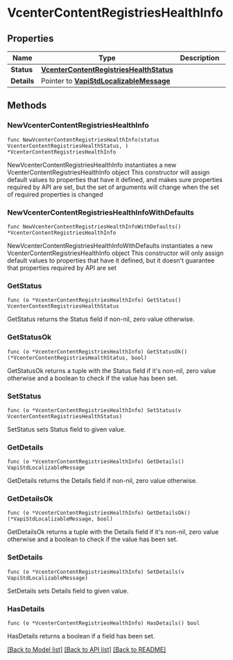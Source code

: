 # VcenterContentRegistriesHealthInfo

## Properties

Name | Type | Description | Notes
------------ | ------------- | ------------- | -------------
**Status** | [**VcenterContentRegistriesHealthStatus**](VcenterContentRegistriesHealthStatus.md) |  | 
**Details** | Pointer to [**VapiStdLocalizableMessage**](VapiStdLocalizableMessage.md) |  | [optional] 

## Methods

### NewVcenterContentRegistriesHealthInfo

`func NewVcenterContentRegistriesHealthInfo(status VcenterContentRegistriesHealthStatus, ) *VcenterContentRegistriesHealthInfo`

NewVcenterContentRegistriesHealthInfo instantiates a new VcenterContentRegistriesHealthInfo object
This constructor will assign default values to properties that have it defined,
and makes sure properties required by API are set, but the set of arguments
will change when the set of required properties is changed

### NewVcenterContentRegistriesHealthInfoWithDefaults

`func NewVcenterContentRegistriesHealthInfoWithDefaults() *VcenterContentRegistriesHealthInfo`

NewVcenterContentRegistriesHealthInfoWithDefaults instantiates a new VcenterContentRegistriesHealthInfo object
This constructor will only assign default values to properties that have it defined,
but it doesn't guarantee that properties required by API are set

### GetStatus

`func (o *VcenterContentRegistriesHealthInfo) GetStatus() VcenterContentRegistriesHealthStatus`

GetStatus returns the Status field if non-nil, zero value otherwise.

### GetStatusOk

`func (o *VcenterContentRegistriesHealthInfo) GetStatusOk() (*VcenterContentRegistriesHealthStatus, bool)`

GetStatusOk returns a tuple with the Status field if it's non-nil, zero value otherwise
and a boolean to check if the value has been set.

### SetStatus

`func (o *VcenterContentRegistriesHealthInfo) SetStatus(v VcenterContentRegistriesHealthStatus)`

SetStatus sets Status field to given value.


### GetDetails

`func (o *VcenterContentRegistriesHealthInfo) GetDetails() VapiStdLocalizableMessage`

GetDetails returns the Details field if non-nil, zero value otherwise.

### GetDetailsOk

`func (o *VcenterContentRegistriesHealthInfo) GetDetailsOk() (*VapiStdLocalizableMessage, bool)`

GetDetailsOk returns a tuple with the Details field if it's non-nil, zero value otherwise
and a boolean to check if the value has been set.

### SetDetails

`func (o *VcenterContentRegistriesHealthInfo) SetDetails(v VapiStdLocalizableMessage)`

SetDetails sets Details field to given value.

### HasDetails

`func (o *VcenterContentRegistriesHealthInfo) HasDetails() bool`

HasDetails returns a boolean if a field has been set.


[[Back to Model list]](../README.md#documentation-for-models) [[Back to API list]](../README.md#documentation-for-api-endpoints) [[Back to README]](../README.md)


